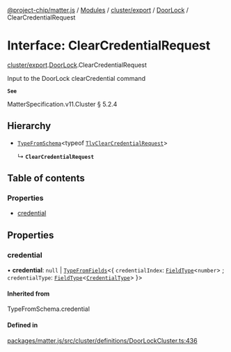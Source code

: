 [@project-chip/matter.js](../README.md) / [Modules](../modules.md) / [cluster/export](../modules/cluster_export.md) / [DoorLock](../modules/cluster_export.DoorLock.md) / ClearCredentialRequest

# Interface: ClearCredentialRequest

[cluster/export](../modules/cluster_export.md).[DoorLock](../modules/cluster_export.DoorLock.md).ClearCredentialRequest

Input to the DoorLock clearCredential command

**`See`**

MatterSpecification.v11.Cluster § 5.2.4

## Hierarchy

- [`TypeFromSchema`](../modules/tlv_export.md#typefromschema)\<typeof [`TlvClearCredentialRequest`](../modules/cluster_export.DoorLock.md#tlvclearcredentialrequest)\>

  ↳ **`ClearCredentialRequest`**

## Table of contents

### Properties

- [credential](cluster_export.DoorLock.ClearCredentialRequest.md#credential)

## Properties

### credential

• **credential**: ``null`` \| [`TypeFromFields`](../modules/tlv_export.md#typefromfields)\<\{ `credentialIndex`: [`FieldType`](tlv_export.FieldType.md)\<`number`\> ; `credentialType`: [`FieldType`](tlv_export.FieldType.md)\<[`CredentialType`](../enums/cluster_export.DoorLock.CredentialType.md)\>  }\>

#### Inherited from

TypeFromSchema.credential

#### Defined in

[packages/matter.js/src/cluster/definitions/DoorLockCluster.ts:436](https://github.com/project-chip/matter.js/blob/c0d55745d5279e16fdfaa7d2c564daa31e19c627/packages/matter.js/src/cluster/definitions/DoorLockCluster.ts#L436)
